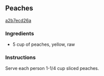 ## Peaches

[a2b7ecd26a](http://www.kraftrecipes.com/recipes/peaches-59059.aspx)

### Ingredients

 - 5 cup of peaches, yellow, raw

### Instructions

Serve each person 1-1/4 cup sliced peaches.